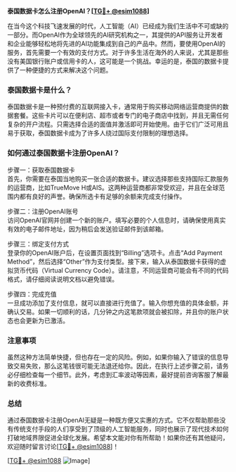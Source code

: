 **泰国数据卡怎么注册OpenAI？[[TG💪+ @esim1088](https://t.me/s/esim1088)]**

在当今这个科技飞速发展的时代，人工智能（AI）已经成为我们生活中不可或缺的一部分。而OpenAI作为全球领先的AI研究机构之一，其提供的API服务让开发者和企业能够轻松地将先进的AI功能集成到自己的产品中。然而，要使用OpenAI的服务，首先需要一个有效的支付方式。对于许多生活在海外的人来说，尤其是那些没有美国银行账户或信用卡的人，这可能是一个挑战。幸运的是，泰国的数据卡提供了一种便捷的方式来解决这个问题。

### 泰国数据卡是什么？

泰国数据卡是一种预付费的互联网接入卡，通常用于购买移动网络运营商提供的数据套餐。这些卡片可以在便利店、超市或者专门的电子商店中找到，并且无需任何复杂的开户流程。只需选择合适的面值并激活即可开始使用。由于它们广泛可用且易于获取，泰国数据卡成为了许多人绕过国际支付限制的理想选择。

### 如何通过泰国数据卡注册OpenAI？

步骤一：获取泰国数据卡  
首先，你需要在泰国当地购买一张合适的数据卡。建议选择那些支持国际汇款服务的运营商，比如TrueMove H或AIS。这两种运营商都非常受欢迎，并且在全球范围内都有良好的声誉。确保所选卡有足够的余额来完成支付操作。

步骤二：注册OpenAI账号  
访问OpenAI官网并创建一个新的账户。填写必要的个人信息时，请确保使用真实有效的电子邮件地址，因为稍后会发送验证邮件到该邮箱。

步骤三：绑定支付方式  
登录你的OpenAI账户后，在设置页面找到“Billing”选项卡。点击“Add Payment Method”，然后选择“Other”作为支付类型。接下来，输入从泰国数据卡获得的虚拟货币代码（Virtual Currency Code）。请注意，不同运营商可能会有不同的代码格式，请仔细阅读说明文档以避免错误。

步骤四：完成充值  
一旦成功添加了支付信息，就可以直接进行充值了。输入你想充值的具体金额，并确认交易。如果一切顺利的话，几分钟之内这笔款项就会被扣除，并且你的账户状态也会更新为已激活。

### 注意事项

虽然这种方法简单快捷，但也存在一定的风险。例如，如果你输入了错误的信息导致交易失败，那么这笔钱很可能无法退还给你。因此，在执行上述步骤之前，请务必仔细检查每一个细节。此外，考虑到汇率波动等因素，最好提前咨询客服了解最新的收费标准。

### 总结

通过泰国数据卡注册OpenAI无疑是一种既方便又实惠的方式。它不仅帮助那些没有传统支付手段的人们享受到了顶级的人工智能服务，同时也展示了现代技术如何打破地域界限促进全球化发展。希望本文能对你有所帮助！如果你还有其他疑问，欢迎随时留言讨论[[TG💪+ @esim1088](https://t.me/s/esim1088)]！

[[TG💪+ @esim1088](https://t.me/s/esim1088) ![Image](https://i.postimg.cc/4NQfJmqS/Snipaste-2025-05-13-00-14-12.png)]